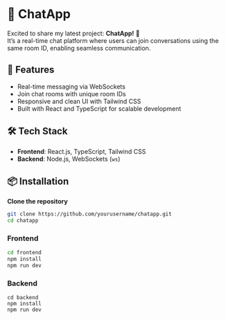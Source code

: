 # 💬 ChatApp

Excited to share my latest project: **ChatApp!** 🎉  
It’s a real-time chat platform where users can join conversations using the same room ID, enabling seamless communication.

## 🚀 Features

- Real-time messaging via WebSockets
- Join chat rooms with unique room IDs
- Responsive and clean UI with Tailwind CSS
- Built with React and TypeScript for scalable development

## 🛠️ Tech Stack

- **Frontend**: React.js, TypeScript, Tailwind CSS
- **Backend**: Node.js, WebSockets (`ws`)

## 📦 Installation

 **Clone the repository**
   ```bash
   git clone https://github.com/yourusername/chatapp.git
   cd chatapp
   ```

### Frontend

```bash
cd frontend
npm install
npm run dev
```

### Backend

```
cd backend
npm install
npm run dev
```

